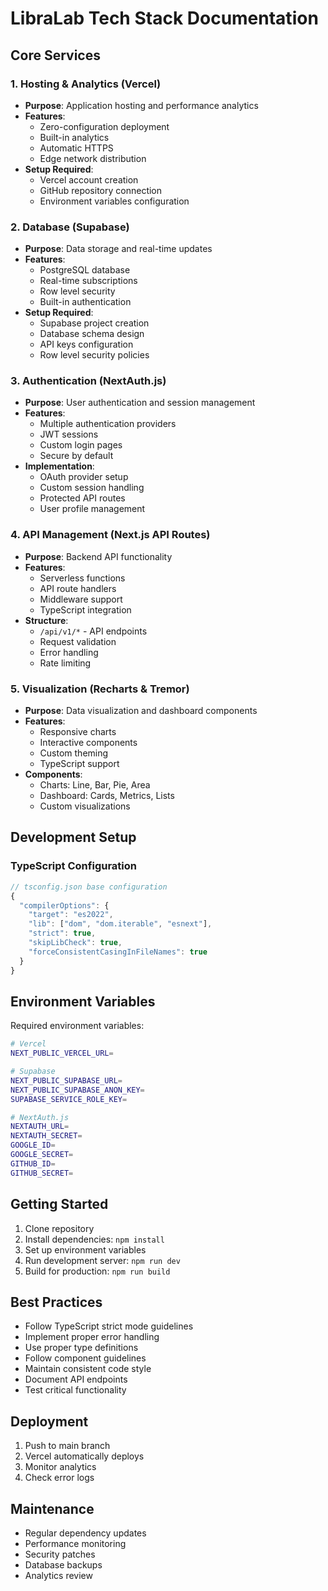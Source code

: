 # LibraLab Tech Stack Documentation

## Core Services

### 1. Hosting & Analytics (Vercel)
- **Purpose**: Application hosting and performance analytics
- **Features**:
  - Zero-configuration deployment
  - Built-in analytics
  - Automatic HTTPS
  - Edge network distribution
- **Setup Required**:
  - Vercel account creation
  - GitHub repository connection
  - Environment variables configuration

### 2. Database (Supabase)
- **Purpose**: Data storage and real-time updates
- **Features**:
  - PostgreSQL database
  - Real-time subscriptions
  - Row level security
  - Built-in authentication
- **Setup Required**:
  - Supabase project creation
  - Database schema design
  - API keys configuration
  - Row level security policies

### 3. Authentication (NextAuth.js)
- **Purpose**: User authentication and session management
- **Features**:
  - Multiple authentication providers
  - JWT sessions
  - Custom login pages
  - Secure by default
- **Implementation**:
  - OAuth provider setup
  - Custom session handling
  - Protected API routes
  - User profile management

### 4. API Management (Next.js API Routes)
- **Purpose**: Backend API functionality
- **Features**:
  - Serverless functions
  - API route handlers
  - Middleware support
  - TypeScript integration
- **Structure**:
  - `/api/v1/*` - API endpoints
  - Request validation
  - Error handling
  - Rate limiting

### 5. Visualization (Recharts & Tremor)
- **Purpose**: Data visualization and dashboard components
- **Features**:
  - Responsive charts
  - Interactive components
  - Custom theming
  - TypeScript support
- **Components**:
  - Charts: Line, Bar, Pie, Area
  - Dashboard: Cards, Metrics, Lists
  - Custom visualizations

## Development Setup

### TypeScript Configuration
```typescript
// tsconfig.json base configuration
{
  "compilerOptions": {
    "target": "es2022",
    "lib": ["dom", "dom.iterable", "esnext"],
    "strict": true,
    "skipLibCheck": true,
    "forceConsistentCasingInFileNames": true
  }
}
```

## Environment Variables
Required environment variables:
```bash
# Vercel
NEXT_PUBLIC_VERCEL_URL=

# Supabase
NEXT_PUBLIC_SUPABASE_URL=
NEXT_PUBLIC_SUPABASE_ANON_KEY=
SUPABASE_SERVICE_ROLE_KEY=

# NextAuth.js
NEXTAUTH_URL=
NEXTAUTH_SECRET=
GOOGLE_ID=
GOOGLE_SECRET=
GITHUB_ID=
GITHUB_SECRET=
```

## Getting Started
1. Clone repository
2. Install dependencies: `npm install`
3. Set up environment variables
4. Run development server: `npm run dev`
5. Build for production: `npm run build`

## Best Practices
- Follow TypeScript strict mode guidelines
- Implement proper error handling
- Use proper type definitions
- Follow component guidelines
- Maintain consistent code style
- Document API endpoints
- Test critical functionality

## Deployment
1. Push to main branch
2. Vercel automatically deploys
3. Monitor analytics
4. Check error logs

## Maintenance
- Regular dependency updates
- Performance monitoring
- Security patches
- Database backups
- Analytics review
